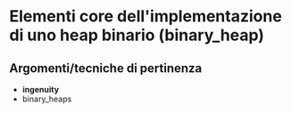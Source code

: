 # Elementi core dell'implementazione di uno heap binario (binary_heap)



## Argomenti/tecniche di pertinenza

 - **ingenuity**
 - binary_heaps
